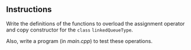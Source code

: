 ## Instructions
Write the definitions of the functions to overload the assignment operator and copy constructor for the `class` `linkedQueueType`.

Also, write a program (in *main.cpp*) to test these operations.


